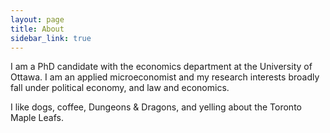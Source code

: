 ```yaml
---
layout: page
title: About
sidebar_link: true
---
```

I am a PhD candidate with the economics department at the University of Ottawa. I am an applied microeconomist and my research interests broadly fall under political economy, and law and economics.

I like dogs, coffee, Dungeons & Dragons, and yelling about the Toronto Maple Leafs.
